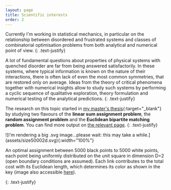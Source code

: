 ```yaml
---
layout: page
title: Scientific interests
order: 2
---
```


<!--- TOC
{:toc}-->

Currently I'm working in statistical mechanics, in particular on the relationship between disordered and frustrated systems and classes of combinatorial optimisation problems from both analytical and numerical point of view.
{: .text-justify}


A lot of fundamental questions about properties of physical systems with quenched disorder are far from being answered satisfactorily. In these systems, where typical information is known on the nature of their interactions, there is often lack of even the most common symmetries, that are restored only on average. Ideas from the theory of critical phenomena together with numerical insights allow to study such systems by performing a cyclic sequence of qualitative exploration, theory formulation and numerical testing of the analytical predictions.
{: .text-justify}


The research on this topic started in [my master's thesis](downloads/masterthesis.pdf){:target="_blank"} by studying two flavours of the **linear sum assignment problem**, the **random assignment problem** and the **Euclidean bipartite matching problem**. You can find more output on [the relevant page](/publications).
{: .text-justify}

<div class="tf2d" markdown="block">
![I'm rendering a big .svg image...please wait: this may take a while.](assets/size50002d.svg){:width="100%"}

</div>

<p class="message"><i class="fa fa-info-circle fa-fw" aria-hidden="true"></i>An optimal assignment between 5000 black points to 5000 white points, each point being uniformly distributed on the unit square in dimension D=2 (open boundary conditions are assumed). Each link contributes to the total cost with its Euclidean length, which determines its color as shown in the key (image also accessible <a href="/assets/size50002d.svg" target="_blank">here</a>). </p>
{: .text-justify}
